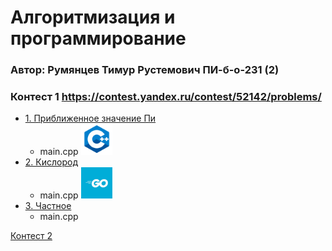 # Алгоритмизация и программирование  
### Автор: Румянцев Тимур Рустемович ПИ-б-о-231 (2)

### Контест 1 https://contest.yandex.ru/contest/52142/problems/  
  - [1. Приближенное значение Пи](https://contest.yandex.ru/contest/52142/problems/1/)
    - main.cpp [<img src="https://github.com/Teru3301/KFU/blob/main/img/cpp.png" width="50"/>](image.png)
  - [2. Кислород](https://contest.yandex.ru/contest/52142/problems/2/)
    - main.cpp [<img src="https://github.com/Teru3301/KFU/blob/main/img/go.jpg" width="50"/>](image.png)
  - [3. Частное](https://contest.yandex.ru/contest/52142/problems/3/)
    - main.cpp 

[Контест 2](https://contest.yandex.ru/contest/52676/problems/)


